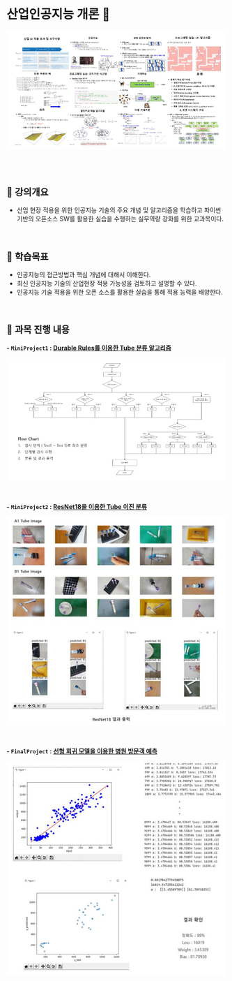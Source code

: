 # **산업인공지능 개론 📖**

<p>
<img src="../../images/gaeron1.JPG">
</p>
<br/>
<br/>


## 📝 강의개요 
- 산업 현장 적용을 위한 인공지능 기술의 주요 개념 및 알고리즘을 학습하고 파이썬 기반의 오픈소스 SW를 활용한 실습을 수행하는 실무역량 강화를 위한 교과목이다.

<br/>

## 📌 학습목표 
- 인공지능의 접근방법과 핵심 개념에 대해서 이해한다.
- 최신 인공지능 기술의 산업현장 적용 가능성을 검토하고 설명할 수 있다.
- 인공지능 기술 적용을 위한 오픈 소스를 활용한 실습을 통해 적용 능력을 배양한다.

<br/>

## 📂 과목 진행 내용 

**- `MiniProject1` : [Durable Rules를 이용한 Tube 분류 알고리즘](./MiniProject_1)**

<p>
<img src="../../images/gaeron_hw1.JPG">
</p>

<br/>

**- `MiniProject2` : [ResNet18을 이용한 Tube 이진 분류](./MiniProject_2)**

<p>
<img src="../../images/gaeron_hw2.JPG">
</p>

<br/>

**- `FinalProject` : [선형 회귀 모델을 이용한 병원 방문객 예측](./FinalProject)**

<p>
<img src="../../images/gaeron_hw3.JPG">
</p>

<br/>
